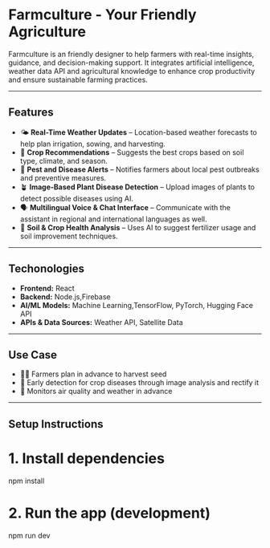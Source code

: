 # Farmculture - Your Friendly Agriculture

Farmculture is an friendly designer to help farmers with real-time insights, guidance, and decision-making support. It integrates artificial intelligence, weather data API and agricultural knowledge to enhance crop productivity and ensure sustainable farming practices.


---

## Features

- 🌤️ **Real-Time Weather Updates** – Location-based weather forecasts to help plan irrigation, sowing, and harvesting.
- 🌾 **Crop Recommendations** – Suggests the best crops based on soil type, climate, and season.
- 🐛 **Pest and Disease Alerts** – Notifies farmers about local pest outbreaks and preventive measures.
- 🪴 **Image-Based Plant Disease Detection** – Upload images of plants to detect possible diseases using AI.
- 🗣️ **Multilingual Voice & Chat Interface** – Communicate with the assistant in regional and international languages as well.
- 🌱 **Soil & Crop Health Analysis** – Uses AI to suggest fertilizer usage and soil improvement techniques.

---

## Techonologies

- **Frontend:** React
- **Backend:** Node.js,Firebase
- **AI/ML Models:** Machine Learning,TensorFlow, PyTorch, Hugging Face API
- **APIs & Data Sources:** Weather API, Satellite Data

---

## Use Case

- 🧑‍🌾 Farmers plan in advance to harvest seed
- 🌾 Early detection for crop diseases through image analysis and rectify it
- 🧪 Monitors air quality and weather in advance

---



##  Setup Instructions
# 1. Install dependencies
npm install

# 2. Run the app (development)
npm run dev

